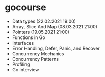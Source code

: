 # gocourse

- Data types (22.02.2021 19:00)
- Array, Slice And Map (08.03.2021 21:00)
- Pointers (19.05.2021 21:00)
- Functions in Go
- Interfaces
- Error Handling, Defer, Panic, and Recover
- Concurrency Mechanics
- Concurrency Patterns
- Profiling
- Go interview
